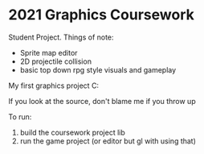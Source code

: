 # 2021 Graphics Coursework

Student Project. Things of note:

- Sprite map editor
- 2D projectile collision
- basic top down rpg style visuals and gameplay

My first graphics project C:

If you look at the source, don't blame me if you throw up

To run:

1. build the coursework project lib
2. run the game project (or editor but gl with using that)